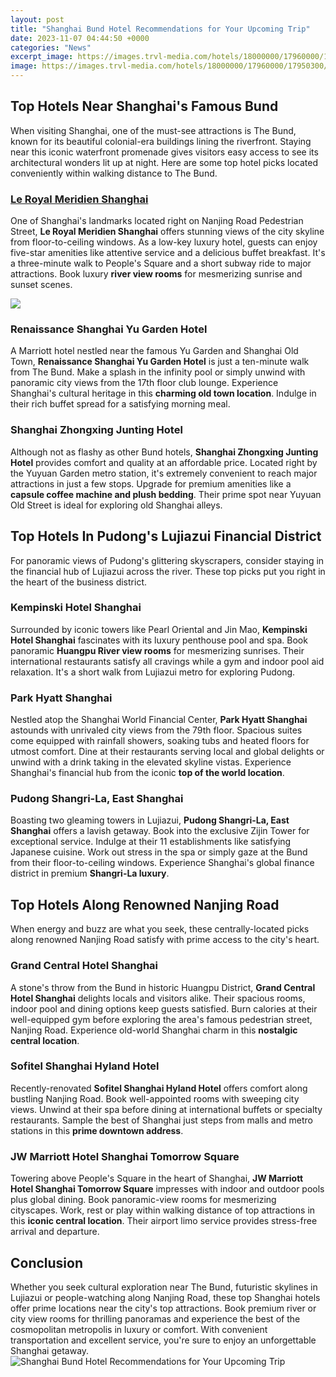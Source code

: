 ```yaml
---
layout: post
title: "Shanghai Bund Hotel Recommendations for Your Upcoming Trip"
date: 2023-11-07 04:44:50 +0000
categories: "News"
excerpt_image: https://images.trvl-media.com/hotels/18000000/17960000/17950300/17950249/2001b20c_z.jpg
image: https://images.trvl-media.com/hotels/18000000/17960000/17950300/17950249/2001b20c_z.jpg
---
```


## Top Hotels Near Shanghai's Famous Bund 
When visiting Shanghai, one of the must-see attractions is The Bund, known for its beautiful colonial-era buildings lining the riverfront. Staying near this iconic waterfront promenade gives visitors easy access to see its architectural wonders lit up at night. Here are some top hotel picks located conveniently within walking distance to The Bund.
### [Le Royal Meridien Shanghai](https://thelivenews.github.io/2023-11-23-a-lifelong-journey-in-the-mediterranean/) 
One of Shanghai's landmarks located right on Nanjing Road Pedestrian Street, **Le Royal Meridien Shanghai** offers stunning views of the city skyline from floor-to-ceiling windows. As a low-key luxury hotel, guests can enjoy five-star amenities like attentive service and a delicious buffet breakfast. It's a three-minute walk to People's Square and a short subway ride to major attractions. Book luxury **river view rooms** for mesmerizing sunrise and sunset scenes.

![](https://dynamic-media-cdn.tripadvisor.com/media/photo-o/1c/df/17/6d/double-bed-guest-room.jpg?w=900&amp;h=-1&amp;s=1)
### **Renaissance Shanghai Yu Garden Hotel**
A Marriott hotel nestled near the famous Yu Garden and Shanghai Old Town, **Renaissance Shanghai Yu Garden Hotel** is just a ten-minute walk from The Bund. Make a splash in the infinity pool or simply unwind with panoramic city views from the 17th floor club lounge. Experience Shanghai's cultural heritage in this **charming old town location**. Indulge in their rich buffet spread for a satisfying morning meal. 
### **Shanghai Zhongxing Junting Hotel**
Although not as flashy as other Bund hotels, **Shanghai Zhongxing Junting Hotel** provides comfort and quality at an affordable price. Located right by the Yuyuan Garden metro station, it's extremely convenient to reach major attractions in just a few stops. Upgrade for premium amenities like a **capsule coffee machine and plush bedding**. Their prime spot near Yuyuan Old Street is ideal for exploring old Shanghai alleys.
## Top Hotels In Pudong's Lujiazui Financial District
For panoramic views of Pudong's glittering skyscrapers, consider staying in the financial hub of Lujiazui across the river. These top picks put you right in the heart of the business district.
### **Kempinski Hotel Shanghai**  
Surrounded by iconic towers like Pearl Oriental and Jin Mao, **Kempinski Hotel Shanghai** fascinates with its luxury penthouse pool and spa. Book panoramic **Huangpu River view rooms** for mesmerizing sunrises. Their international restaurants satisfy all cravings while a gym and indoor pool aid relaxation. It's a short walk from Lujiazui metro for exploring Pudong.
### **Park Hyatt Shanghai**
Nestled atop the Shanghai World Financial Center, **Park Hyatt Shanghai** astounds with unrivaled city views from the 79th floor. Spacious suites come equipped with rainfall showers, soaking tubs and heated floors for utmost comfort. Dine at their restaurants serving local and global delights or unwind with a drink taking in the elevated skyline vistas. Experience Shanghai's financial hub from the iconic **top of the world location**.  
### **Pudong Shangri-La, East Shanghai** 
Boasting two gleaming towers in Lujiazui, **Pudong Shangri-La, East Shanghai** offers a lavish getaway. Book into the exclusive Zijin Tower for exceptional service. Indulge at their 11 establishments like satisfying Japanese cuisine. Work out stress in the spa or simply gaze at the Bund from their floor-to-ceiling windows. Experience Shanghai's global finance district in premium **Shangri-La luxury**.
## Top Hotels Along Renowned Nanjing Road  
When energy and buzz are what you seek, these centrally-located picks along renowned Nanjing Road satisfy with prime access to the city's heart.
### **Grand Central Hotel Shanghai**
A stone's throw from the Bund in historic Huangpu District, **Grand Central Hotel Shanghai** delights locals and visitors alike. Their spacious rooms, indoor pool and dining options keep guests satisfied. Burn calories at their well-equipped gym before exploring the area's famous pedestrian street, Nanjing Road. Experience old-world Shanghai charm in this **nostalgic central location**.
### **Sofitel Shanghai Hyland Hotel** 
Recently-renovated **Sofitel Shanghai Hyland Hotel** offers comfort along bustling Nanjing Road. Book well-appointed rooms with sweeping city views. Unwind at their spa before dining at international buffets or specialty restaurants. Sample the best of Shanghai just steps from malls and metro stations in this **prime downtown address**. 
### **JW Marriott Hotel Shanghai Tomorrow Square**
Towering above People's Square in the heart of Shanghai, **JW Marriott Hotel Shanghai Tomorrow Square** impresses with indoor and outdoor pools plus global dining. Book panoramic-view rooms for mesmerizing cityscapes. Work, rest or play within walking distance of top attractions in this **iconic central location**. Their airport limo service provides stress-free arrival and departure.
## Conclusion
Whether you seek cultural exploration near The Bund, futuristic skylines in Lujiazui or people-watching along Nanjing Road, these top Shanghai hotels offer prime locations near the city's top attractions. Book premium river or city view rooms for thrilling panoramas and experience the best of the cosmopolitan metropolis in luxury or comfort. With convenient transportation and excellent service, you're sure to enjoy an unforgettable Shanghai getaway.
![Shanghai Bund Hotel Recommendations for Your Upcoming Trip](https://images.trvl-media.com/hotels/18000000/17960000/17950300/17950249/2001b20c_z.jpg)